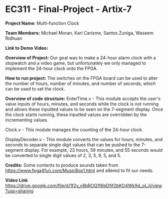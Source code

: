 # EC311 - Final-Project - Artix-7

**Project Name:**
Multi-function Clock

**Team Members:**
Michael Moran, Karl Carisme, Santos Zuniga, Waseem Ridhuan

**Link to Demo Video:**

**Overview of Project:**
Our goal was to make a 24-hour alarm clock with a stopwatch and a video game, but unfortunately we only managed to implement the 24-hour clock onto the FPGA.

**How to run project:**
The switches on the FPGA board can be used to alter the number of hours, number of minutes, and number of seconds, which can be used to set the clock.

**Overview of code structure:**
EnterTime.v - This module accepts the user's value inputs of hours, minutes, and seconds while the clock is not running and allows these inputted values to be seen on the 7-segment display. Once the clock starts running, these inputted values are overridden by the incrementing values.

Clock.v - This module manages the counting of the 24-hour clock.

DisplayDecoder.v - This module converts the values for hours, minutes, and seconds to separate single digit values that can be pushed to the 7-segment display. For example, 23 hours, 59 minutes, and 55 seconds would be converted to single digit values of 2, 3, 5, 9, 5, and 5.

**Credits:**
Some contents to produce sounds taken from https://www.fpga4fun.com/MusicBox1.html and altered to fit our needs. 

**Video Link**
https://drive.google.com/file/d/1f2v_y8bROQ1f6bDfif2bKO4Wk9d_oLJj/view?usp=sharing
